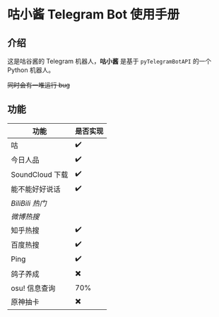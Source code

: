# 咕小酱 Telegram Bot 使用手册

## 介绍

这是咕谷酱的 Telegram 机器人，**咕小酱** 是基于 `pyTelegramBotAPI` 的一个 Python 机器人。

~~同时会有一堆运行 bug~~

## 功能

| 功能            | 是否实现                  |
| -------------- | ------------------------ |
| 咕              | :heavy_check_mark:       |
| 今日人品         | :heavy_check_mark:       |
| SoundCloud 下载 | :heavy_check_mark:       |
| 能不能好好说话    | :heavy_check_mark:       |
| *BiliBili 热门* |                          |
| *微博热搜*       |                          |
| 知乎热搜         | :heavy_check_mark:       |
| 百度热搜         | :heavy_check_mark:       |
| Ping            | :heavy_check_mark:       |
| 鸽子养成         | :heavy_multiplication_x: |
| osu! 信息查询    | 70%                      |
| 原神抽卡         | :heavy_multiplication_x: |
